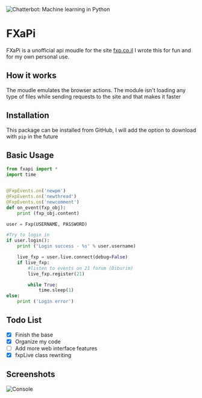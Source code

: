 ![Chatterbot: Machine learning in Python](https://i.imgur.com/42kJunI.png)

# FXaPi

FXaPi is a unofficial api moudle for the site [fxp.co.il](https://www.fxp.co.il)
I wrote this for fun and for my own personal use.

## How it works

The moudle emulates the browser actions.
The module isn't loading any type of files while sending requests to the site and that makes it faster 

## Installation

This package can be installed from GitHub, I will add the option to download with ```pip``` in the future

## Basic Usage
```python
from fxapi import *
import time


@FxpEvents.on('newpm')
@FxpEvents.on('newthread')
@FxpEvents.on('newcomment')
def on_event(fxp_obj):
	print (fxp_obj.content)

user = Fxp(USERNAME, PASSWORD)

#Try to login in
if user.login():
	print ('Login success - %s' % user.username)

	live_fxp = user.live.connect(debug=False)
	if live_fxp:
		#listen to events on 21 forum (Diburim)
		live_fxp.register(21)

		while True:
			time.sleep(1)
else:
	print ('Login error')
```

## Todo List
- [x] Finish the base
- [X] Organize my code
- [ ] Add more web interface features
- [X] fxpLive class rewriting

## Screenshots
![Console](https://image.prntscr.com/image/_ZhGSXDmTPquViv0wQOgUA.png)